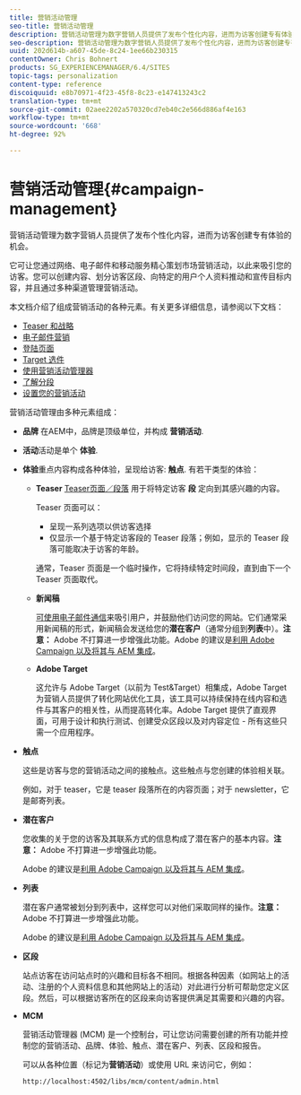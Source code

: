 ```yaml
---
title: 营销活动管理
seo-title: 营销活动管理
description: 营销活动管理为数字营销人员提供了发布个性化内容，进而为访客创建专有体验的机会。它可让您通过网络、电子邮件和移动服务精心策划市场营销活动，以此来吸引您的访客。
seo-description: 营销活动管理为数字营销人员提供了发布个性化内容，进而为访客创建专有体验的机会。它可让您通过网络、电子邮件和移动服务精心策划市场营销活动，以此来吸引您的访客。
uuid: 202d614b-a607-45de-8c24-1ee66b230315
contentOwner: Chris Bohnert
products: SG_EXPERIENCEMANAGER/6.4/SITES
topic-tags: personalization
content-type: reference
discoiquuid: e8b70971-4f23-45f8-8c23-e147413243c2
translation-type: tm+mt
source-git-commit: 02aee2202a570320cd7eb40c2e566d886af4e163
workflow-type: tm+mt
source-wordcount: '668'
ht-degree: 92%

---
```



# 营销活动管理{#campaign-management}

营销活动管理为数字营销人员提供了发布个性化内容，进而为访客创建专有体验的机会。

它可让您通过网络、电子邮件和移动服务精心策划市场营销活动，以此来吸引您的访客。您可以创建内容、划分访客区段、向特定的用户个人资料推动和宣传目标内容，并且通过多种渠道管理营销活动。

本文档介绍了组成营销活动的各种元素。有关更多详细信息，请参阅以下文档：

* [Teaser 和战略](/help/sites-classic-ui-authoring/classic-personalization-campaigns-teasers-strategy.md)
* [电子邮件营销](/help/sites-classic-ui-authoring/classic-personalization-campaigns-email.md)
* [登陆页面](/help/sites-classic-ui-authoring/classic-personalization-campaigns-landingpage.md)
* [Target 选件](/help/sites-classic-ui-authoring/classic-personalization-campaigns-target-offers.md)
* [使用营销活动管理器](/help/sites-classic-ui-authoring/classic-personalization-campaigns-mktg-manager.md)
* [了解分段](/help/sites-classic-ui-authoring/classic-personalization-campaigns-segmentation.md)
* [设置您的营销活动](/help/sites-classic-ui-authoring/classic-personalization-campaigns-setting-up-your.md)

营销活动管理由多种元素组成：

* **品牌**
在AEM中，品牌是顶级单位，并构成 
**营销活动**.

* **活动**&#x200B;活动是单个 
**体验**.

* **体验**&#x200B;重点内容构成各种体验，呈现给访客: 
**触点**. 有若干类型的体验：

   * **Teaser**
      [Teaser页面／段落](#teasers) 用于将特定访客 **段** 定向到其感兴趣的内容。

      Teaser 页面可以：

      * 呈现一系列选项以供访客选择
      * 仅显示一个基于特定访客段的 Teaser 段落；例如，显示的 Teaser 段落可能取决于访客的年龄。

      通常，Teaser 页面是一个临时操作，它将持续特定时间段，直到由下一个 Teaser 页面取代。

   * **新闻稿**

      [可使用电子邮件通信](#emailmarketing)来吸引用户，并鼓励他们访问您的网站。它们通常采用新闻稿的形式，新闻稿会发送给您的&#x200B;**潜在客户**（通常分组到&#x200B;**列表**&#x200B;中）。**注意：** Adobe 不打算进一步增强此功能。Adobe 的建议是[利用 Adobe Campaign 以及将其与 AEM 集成](/help/sites-administering/campaign.md)。

   * **Adobe Target**

      这允许与 Adobe Target（以前为 Test&amp;Target）相集成，Adobe Target 为营销人员提供了转化网站优化工具，该工具可以持续保持在线内容和选件与其客户的相关性，从而提高转化率。Adobe Target 提供了直观界面，可用于设计和执行测试、创建受众区段以及对内容定位 - 所有这些只需一个应用程序。


* **触点**

   这些是访客与您的营销活动之间的接触点。这些触点与您创建的体验相关联。

   例如，对于 teaser，它是 teaser 段落所在的内容页面；对于 newsletter，它是邮寄列表。

* **潜在客户**

   您收集的关于您的访客及其联系方式的信息构成了潜在客户的基本内容。**注意：** Adobe 不打算进一步增强此功能。

   Adobe 的建议是[利用 Adobe Campaign 以及将其与 AEM 集成](/help/sites-administering/campaign.md)。

* **列表**

   潜在客户通常被划分到列表中，这样您可以对他们采取同样的操作。**注意：** Adobe 不打算进一步增强此功能。

   Adobe 的建议是[利用 Adobe Campaign 以及将其与 AEM 集成](/help/sites-administering/campaign.md)。

* **区段**

   站点访客在访问站点时的兴趣和目标各不相同。根据各种因素（如网站上的活动、注册的个人资料信息和其他网站上的活动）对此进行分析可帮助您定义区段。然后，可以根据访客所在的区段来向访客提供满足其需要和兴趣的内容。

* **MCM**

   营销活动管理器 (MCM) 是一个控制台，可让您访问需要创建的所有功能并控制您的营销活动、品牌、体验、触点、潜在客户、列表、区段和报告。

   可以从各种位置（标记为&#x200B;**营销活动**）或使用 URL 来访问它，例如：

   `http://localhost:4502/libs/mcm/content/admin.html`

